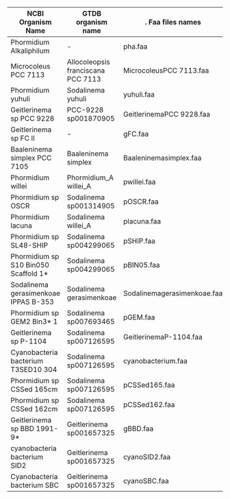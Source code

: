 NCBI Organism Name | GTDB organism name | . Faa files names |
|----------|---------- |---------- |
| Phormidium Alkaliphilum | - | pha.faa |
| Microcoleus PCC 7113 | Allocoleopsis franciscana PCC 7113 | MicrocoleusPCC 7113.faa |
| Phormidium yuhuli | Sodalinema yuhuli | yuhuli.faa |
| Geitlerinema sp PCC 9228 | PCC-9228 sp001870905 | GeitlerinemaPCC 9228.faa |
| Geitlerinema sp FC II | - | gFC.faa |
| Baaleninema simplex PCC 7105 | Baaleninema simplex | Baaleninemasimplex.faa |
| Phormidium willei | Phormidium_A willei_A | pwillei.faa |
| Phormidium sp OSCR | Sodalinema sp001314905 | pOSCR.faa |
| Phormidium lacuna | Sodalinema willei_A | placuna.faa |
| Phormidium sp SL48-SHIP | Sodalinema sp004299065 | pSHIP.faa |
| Phormidium sp S10 Bin050 Scaffold 1* | Sodalinema sp004299065 | pBIN05.faa |
| Sodalinema gerasimenkoae IPPAS B-353 | Sodalinema gerasimenkoae | Sodalinemagerasimenkoae.faa |
| Phormidium sp GEM2 Bin3* 1 | Sodalinema sp007693465 | pGEM.faa |
| Geitlerinema sp P-1104 | Sodalinema sp007126595 | GeitlerinemaP-1104.faa |
| Cyanobacteria bacterium T3SED10 304 | Sodalinema sp007126595 | cyanobacterium.faa |
| Phormidium sp CSSed 165cm | Sodalinema sp007126595 | pCSSed165.faa |
| Phormidium sp CSSed 162cm | Sodalinema sp007126595 | pCSSed162.faa |
| Geitlerinema sp BBD 1991-9* | Geitlerinema sp001657325 | gBBD.faa |
| cyanobacteria bacterium SID2 | Geitlerinema sp001657325 | cyanoSID2.faa |
| Cyanobacteria bacterium SBC | Geitlerinema sp001657325 | cyanoSBC.faa |
